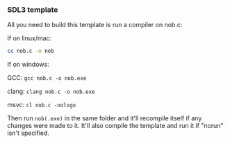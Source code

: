 ### SDL3 template

All you need to build this template is run a compiler on nob.c:

If on linux/mac:
```bash
cc nob.c -o nob
```

If on windows:

GCC: `gcc nob.c -o nob.exe`

clang: `clang nob.c -o nob.exe`

msvc: `cl nob.c -nologo`

Then run `nob(.exe)` in the same folder and it'll recompile itself if any changes were made to it. It'll also compile the template and run it if "norun" isn't specified.
